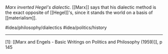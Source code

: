 *Marx inverted Hegel's dialectic.* [[Marx]] says that his dialectic method is the exact opposite of [[Hegel]]'s, since it stands the world on a basis of [[materialism]]. 

#idea/philosophy/dialectics 
#idea/politics/history 

---
[1]: [[Marx and Engels - Basic Writings on Politics and Philosophy (1959)]], p 145